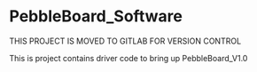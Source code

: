 # PebbleBoard_Software
THIS PROJECT IS MOVED TO GITLAB FOR VERSION CONTROL

This is project contains driver code to bring up PebbleBoard_V1.0
